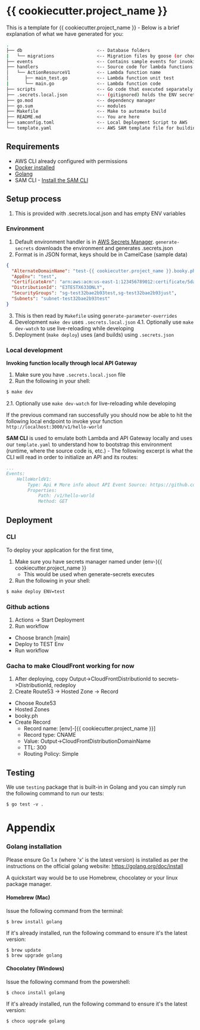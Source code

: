 # {{ cookiecutter.project_name }}

This is a template for {{ cookiecutter.project_name }} - Below is a brief explanation of what we have generated for you:

```bash
.
├── db                            <-- Database folders
|   └── migrations                <-- Migration files by goose (or choose your poison)
├── events                        <-- Contains sample events for invoking the lambda function
├── handlers                      <-- Source code for lambda functions
│   └── ActionResourceV1          <-- Lambda function name
│      ├── main_test.go           <-- Lambda function unit test
|      └── main.go                <-- Lambda function code
├── scripts                       <-- Go code that executed separately
├── .secrets.local.json           <-- (gitignored) holds the ENV secrets json
├── go.mod                        <-- dependency manager
├── go.sum                        <-- modules
├── Makefile                      <-- Make to automate build
├── README.md                     <-- You are here
├── samconfig.toml                <-- Local Deployment Script to AWS
└── template.yaml                 <-- AWS SAM template file for building the infrastructure
```

## Requirements

* AWS CLI already configured with permissions
* [Docker installed](https://www.docker.com/community-edition)
* [Golang](https://golang.org)
* SAM CLI - [Install the SAM CLI](https://docs.aws.amazon.com/serverless-application-model/latest/developerguide/serverless-sam-cli-install.html)

## Setup process

1. This is provided with .secrets.local.json and has empty ENV variables

### Environment

1. Default environment handler is in [AWS Secrets Manager](https://aws.amazon.com/secrets-manager/). `generate-secrets` downloads the environment and generates .secrets.json
2. Format is in JSON format, keys should be in CamelCase (sample data)
```json
{
  "AlternateDomainName": "test-{{ cookiecutter.project_name }}.booky.ph",
  "AppEnv": "test",
  "CertificateArn": "arn:aws:acm:us-east-1:123456789012:certificate/5da5njye-this-test-yeah-1eb057af5006",
  "DistributionId": "E3TESTX633ONLY",
  "SecurityGroups": "sg-test32bae2b93test,sg-test32bae2b93just",
  "Subnets": "subnet-test32bae2b93test"
}
```
3. This is then read by `Makefile` using `generate-parameter-overrides`
4. Development `make dev` uses `.secrets.local.json`
    4.1. Optionally use `make dev-watch` to use live-reloading while developing
5. Deployment (`make deploy`) uses (and builds) using `.secrets.json`

### Local development

**Invoking function locally through local API Gateway**

1. Make sure you have `.secrets.local.json` file
2. Run the following in your shell:
```bash
$ make dev
```
  2.1. Optionally use `make dev-watch` for live-reloading while developing

If the previous command ran successfully you should now be able to hit the following local endpoint to invoke your function `http://localhost:3000/v1/hello-world`

**SAM CLI** is used to emulate both Lambda and API Gateway locally and uses our `template.yaml` to understand how to bootstrap this environment (runtime, where the source code is, etc.) - The following excerpt is what the CLI will read in order to initialize an API and its routes:

```yaml
...
Events:
    HelloWorldV1:
        Type: Api # More info about API Event Source: https://github.com/awslabs/serverless-application-model/blob/master/versions/2016-10-31.md#api
        Properties:
            Path: /v1/hello-world
            Method: GET
```

## Deployment

### CLI
To deploy your application for the first time,

1. Make sure you have secrets manager named under (env-){{ cookiecutter.project_name }}
    - This would be used when generate-secrets executes
2. Run the following in your shell:
```bash
$ make deploy ENV=test
```

### Github actions
1. Actions -> Start Deployment
2. Run workflow
- Choose branch [main]
- Deploy to TEST Env
- Run workflow

### Gacha to make CloudFront working for now
1. After deploying, copy Output->CloudFrontDistributionId to secrets->DistributionId, redeploy
2. Create Route53 -> Hosted Zone -> Record
- Choose Route53
- Hosted Zones
- booky.ph
- Create Record
    - Record name: [env]-[{{ cookiecutter.project_name }}]
    - Record type: CNAME
    - Value: Output->CloudFrontDistributionDomainName
    - TTL: 300
    - Routing Policy: Simple

## Testing

We use `testing` package that is built-in in Golang and you can simply run the following command to run our tests:

```shell
$ go test -v .
```

# Appendix

### Golang installation

Please ensure Go 1.x (where 'x' is the latest version) is installed as per the instructions on the official golang website: https://golang.org/doc/install

A quickstart way would be to use Homebrew, chocolatey or your linux package manager.

#### Homebrew (Mac)

Issue the following command from the terminal:

```shell
$ brew install golang
```

If it's already installed, run the following command to ensure it's the latest version:

```shell
$ brew update
$ brew upgrade golang
```

#### Chocolatey (Windows)

Issue the following command from the powershell:

```shell
$ choco install golang
```

If it's already installed, run the following command to ensure it's the latest version:

```shell
$ choco upgrade golang
```
